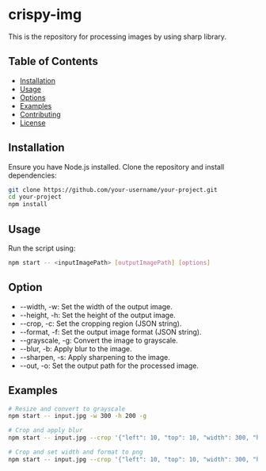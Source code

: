 # crispy-img
This is the repository for processing images by using sharp library.

## Table of Contents

- [Installation](#installation)
- [Usage](#usage)
- [Options](#options)
- [Examples](#examples)
- [Contributing](#contributing)
- [License](#license)

## Installation

Ensure you have Node.js installed. Clone the repository and install dependencies:

```bash
git clone https://github.com/your-username/your-project.git
cd your-project
npm install
```

## Usage

Run the script using:
```bash
npm start -- <inputImagePath> [outputImagePath] [options]
```

## Option

- --width, -w: Set the width of the output image.
- --height, -h: Set the height of the output image.
- --crop, -c: Set the cropping region (JSON string).
- --format, -f: Set the output image format (JSON string).
- --grayscale, -g: Convert the image to grayscale.
- --blur, -b: Apply blur to the image.
- --sharpen, -s: Apply sharpening to the image.
- --out, -o: Set the output path for the processed image.

## Examples

```bash
# Resize and convert to grayscale
npm start -- input.jpg -w 300 -h 200 -g

# Crop and apply blur
npm start -- input.jpg --crop '{"left": 10, "top": 10, "width": 300, "height": 200}' -b 5 -o output.jpg

# Crop and set width and format to png
npm start -- input.jpg --crop '{"left": 10, "top": 10, "width": 300, "height": 200}' -w 500 -f '{"id": "png", "quality": 85}' -o t.png
```